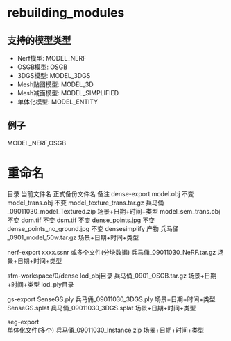 # rebuilding_modules
## 支持的模型类型
- Nerf模型: MODEL_NERF  
- OSGB模型: OSGB  
- 3DGS模型: MODEL_3DGS   
- Mesh贴图模型: MODEL_3D   
- Mesh减面模型: MODEL_SIMPLIFIED  
- 单体化模型: MODEL_ENTITY

## 例子
MODEL_NERF,OSGB


# 重命名
目录	当前文件名	正式备份文件名	备注
dense-export	model.obj		不变
	model_trans.obj		不变
	model_texture_trans.tar.gz	兵马俑_09011030_model_Textured.zip	场景+日期+时间+类型
	model_sem_trans.obj		不变
	dom.tif		不变
	dsm.tif		不变
	dense_points.jpg		不变
	dense_points_no_ground.jpg		不变
	densesimplify 产物	兵马俑_0901_model_50w.tar.gz	场景+日期+时间+类型
			
nerf-export	xxxx.ssnr 或多个文件(分块数据)	兵马俑_09011030_NeRF.tar.gz	场景+日期+时间+类型
			
sfm-workspace/0/dense	lod_obj目录	兵马俑_0901_OSGB.tar.gz	场景+日期+时间+类型
	lod_ply目录		
			
gs-export	SenseGS.ply	兵马俑_09011030_3DGS.ply	场景+日期+时间+类型
	SenseGS.splat	兵马俑_09011030_3DGS.splat	场景+日期+时间+类型
			
seg-export			
	单体化文件(多个)	兵马俑_09011030_Instance.zip	场景+日期+时间+类型

